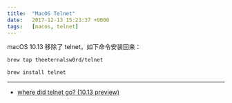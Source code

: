 ```yaml
---
title:  "MacOS Telnet"
date:   2017-12-13 15:23:37 +0000
tags:   [macos, telnet]
---
```


macOS 10.13 移除了 telnet，如下命令安装回来：

```sh
brew tap theeternalsw0rd/telnet 

brew install telnet
```

---

- [where did telnet go? (10.13 preview)](https://forums.developer.apple.com/thread/79056)
